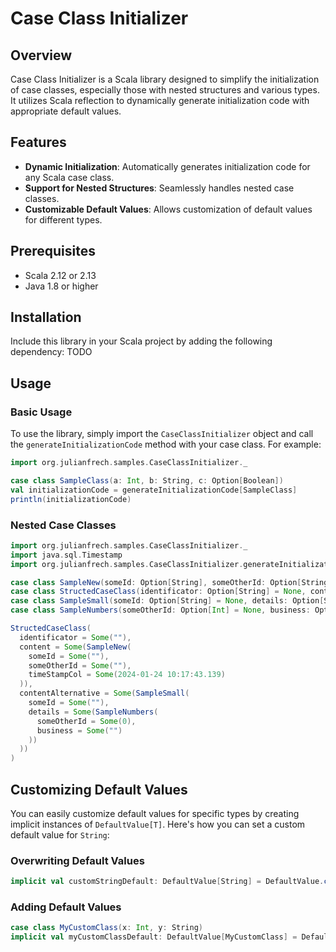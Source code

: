 # Case Class Initializer

## Overview

Case Class Initializer is a Scala library designed to simplify the initialization of case classes, especially those with nested structures and various types. It utilizes Scala reflection to dynamically generate initialization code with appropriate default values.

## Features

- **Dynamic Initialization**: Automatically generates initialization code for any Scala case class.
- **Support for Nested Structures**: Seamlessly handles nested case classes.
- **Customizable Default Values**: Allows customization of default values for different types.

## Prerequisites

- Scala 2.12 or 2.13
- Java 1.8 or higher

## Installation

Include this library in your Scala project by adding the following dependency: TODO

## Usage

### Basic Usage

To use the library, simply import the `CaseClassInitializer` object and call the `generateInitializationCode` method with your case class. For example:

```scala
import org.julianfrech.samples.CaseClassInitializer._

case class SampleClass(a: Int, b: String, c: Option[Boolean])
val initializationCode = generateInitializationCode[SampleClass]
println(initializationCode)
```

### Nested Case Classes
```scala
import org.julianfrech.samples.CaseClassInitializer._
import java.sql.Timestamp
import org.julianfrech.samples.CaseClassInitializer.generateInitializationCode

case class SampleNew(someId: Option[String], someOtherId: Option[String], timeStampCol: Option[Timestamp])
case class StructedCaseClass(identificator: Option[String] = None, content: Option[SampleNew] = None, contentAlternative: Option[SampleSmall] = None)
case class SampleSmall(someId: Option[String] = None, details: Option[SampleNumbers] = None)
case class SampleNumbers(someOtherId: Option[Int] = None, business: Option[String] = None)

StructedCaseClass(
  identificator = Some(""),
  content = Some(SampleNew(
    someId = Some(""),
    someOtherId = Some(""),
    timeStampCol = Some(2024-01-24 10:17:43.139)
  )),
  contentAlternative = Some(SampleSmall(
    someId = Some(""),
    details = Some(SampleNumbers(
      someOtherId = Some(0),
      business = Some("")
    ))
  ))
)
```


## Customizing Default Values

You can easily customize default values for specific types by creating implicit instances of `DefaultValue[T]`. Here's how you can set a custom default value for `String`:

### Overwriting Default Values
```scala
implicit val customStringDefault: DefaultValue[String] = DefaultValue.createDefaultValue("custom default string")
```
### Adding Default Values
```scala
case class MyCustomClass(x: Int, y: String)
implicit val myCustomClassDefault: DefaultValue[MyCustomClass] = DefaultValue.createDefaultValue(MyCustomClass(0, ""))
```
